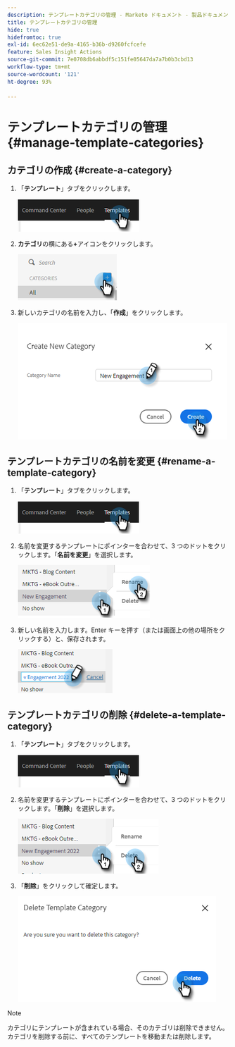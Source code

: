 ```yaml
---
description: テンプレートカテゴリの管理 - Marketo ドキュメント - 製品ドキュメント
title: テンプレートカテゴリの管理
hide: true
hidefromtoc: true
exl-id: 6ec62e51-de9a-4165-b36b-d9260fcfcefe
feature: Sales Insight Actions
source-git-commit: 7e0708db6abbdf5c151fe05647da7a7b0b3cbd13
workflow-type: tm+mt
source-wordcount: '121'
ht-degree: 93%

---
```


# テンプレートカテゴリの管理 {#manage-template-categories}

## カテゴリの作成 {#create-a-category}

1. 「**テンプレート**」タブをクリックします。

   ![](assets/manage-template-categories-1.png)

1. **カテゴリ**&#x200B;の横にある&#x200B;**+**&#x200B;アイコンをクリックします。

   ![](assets/manage-template-categories-2.png)

1. 新しいカテゴリの名前を入力し、「**作成**」をクリックします。

   ![](assets/manage-template-categories-3.png)

## テンプレートカテゴリの名前を変更 {#rename-a-template-category}

1. 「**テンプレート**」タブをクリックします。

   ![](assets/manage-template-categories-4.png)

1. 名前を変更するテンプレートにポインターを合わせて、3 つのドットをクリックします。「**名前を変更**」を選択します。

   ![](assets/manage-template-categories-5.png)

1. 新しい名前を入力します。Enter キーを押す（または画面上の他の場所をクリックする）と、保存されます。

   ![](assets/manage-template-categories-6.png)

## テンプレートカテゴリの削除 {#delete-a-template-category}

1. 「**テンプレート**」タブをクリックします。

   ![](assets/manage-template-categories-7.png)

1. 名前を変更するテンプレートにポインターを合わせて、3 つのドットをクリックします。「**削除**」を選択します。

   ![](assets/manage-template-categories-8.png)

1. 「**削除**」をクリックして確定します。

   ![](assets/manage-template-categories-9.png)

>[!NOTE]
>
>カテゴリにテンプレートが含まれている場合、そのカテゴリは削除できません。 カテゴリを削除する前に、すべてのテンプレートを移動または削除します。
